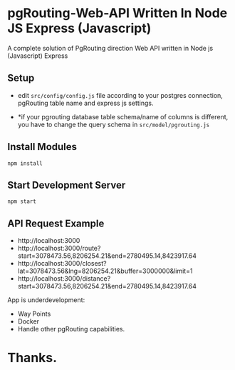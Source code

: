 # pgRouting-Web-API Written In Node JS Express (Javascript)

A complete solution of PgRouting direction Web API written in Node js (Javascript) Express

## Setup

- edit `src/config/config.js` file according to your postgres connection, pgRouting table name and express js settings.
 
- *if your pgrouting database table schema/name of columns is different, you have to change the query schema in `src/model/pgrouting.js`
 
## Install Modules

`npm install`


## Start Development Server

`npm start`



## API Request Example
 * http://localhost:3000
 * http://localhost:3000/route?start=3078473.56,8206254.21&end=2780495.14,8423917.64
 * http://localhost:3000/closest?lat=3078473.56&lng=8206254.21&buffer=3000000&limit=1
 * http://localhost:3000/distance?start=3078473.56,8206254.21&end=2780495.14,8423917.64
 
 
App is underdevelopment:
* Way Points
* Docker
* Handle other pgRouting capabilities.
 
# Thanks.
